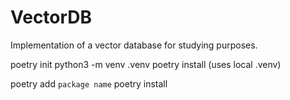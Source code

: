 # VectorDB
Implementation of a vector database for studying purposes.

poetry init
python3 -m venv .venv
poetry install (uses local .venv)


poetry add `package name`
poetry install